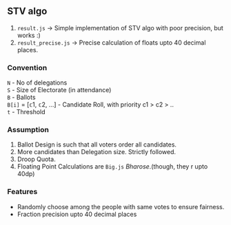 ## STV algo

1. `result.js` -> Simple implementation of STV algo with poor precision, but works :)
2. `result_precise.js`  -> Precise calculation of floats upto 40 decimal places.

### Convention
`N` - No of delegations  
`S` - Size of Electorate (in attendance)  
`B` - Ballots  
`B[i]` = [𝕔1, 𝕔2, ...]  -  Candidate Roll, with priority c1 > c2 > ..  
`t` - Threshold


### Assumption
1. Ballot Design is such that all voters order all candidates.
2. More candidates than Delegation size. Strictly followed.
3. Droop Quota.
4. Floating Point Calculations are `Big.js` <i>Bharose</i>.(though, they r upto 40dp)

### Features
- Randomly choose among the people with same votes to ensure fairness.
- Fraction precision upto 40 decimal places

